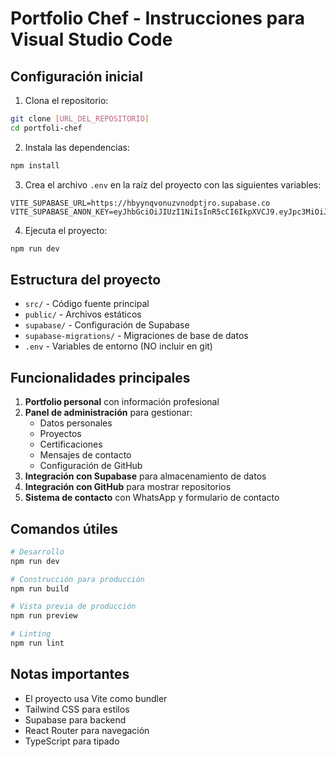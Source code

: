 # Portfolio Chef - Instrucciones para Visual Studio Code

## Configuración inicial

1. Clona el repositorio:
```bash
git clone [URL_DEL_REPOSITORIO]
cd portfoli-chef
```

2. Instala las dependencias:
```bash
npm install
```

3. Crea el archivo `.env` en la raíz del proyecto con las siguientes variables:
```
VITE_SUPABASE_URL=https://hbyynqvonuzvnodptjro.supabase.co
VITE_SUPABASE_ANON_KEY=eyJhbGciOiJIUzI1NiIsInR5cCI6IkpXVCJ9.eyJpc3MiOiJzdXBhYmFzZSIsInJlZiI6ImhieXlucXZvbnV6dm5vZHB0anJvIiwicm9sZSI6ImFub24iLCJpYXQiOjE3MDg0NzE3NzAsImV4cCI6MjAyNDA0Nzc3MH0.eyJpc3MiOiJzdXBhYmFzZSIsInJlZiI6ImhieXlucXZvbnV6dm5vZHB0anJvIiwicm9sZSI6ImFub24iLCJpYXQiOjE3MDg0NzE3NzAsImV4cCI6MjAyNDA0Nzc3MH0
```

4. Ejecuta el proyecto:
```bash
npm run dev
```

## Estructura del proyecto

- `src/` - Código fuente principal
- `public/` - Archivos estáticos
- `supabase/` - Configuración de Supabase
- `supabase-migrations/` - Migraciones de base de datos
- `.env` - Variables de entorno (NO incluir en git)

## Funcionalidades principales

1. **Portfolio personal** con información profesional
2. **Panel de administración** para gestionar:
   - Datos personales
   - Proyectos
   - Certificaciones
   - Mensajes de contacto
   - Configuración de GitHub
3. **Integración con Supabase** para almacenamiento de datos
4. **Integración con GitHub** para mostrar repositorios
5. **Sistema de contacto** con WhatsApp y formulario de contacto

## Comandos útiles

```bash
# Desarrollo
npm run dev

# Construcción para producción
npm run build

# Vista previa de producción
npm run preview

# Linting
npm run lint
```

## Notas importantes

- El proyecto usa Vite como bundler
- Tailwind CSS para estilos
- Supabase para backend
- React Router para navegación
- TypeScript para tipado
